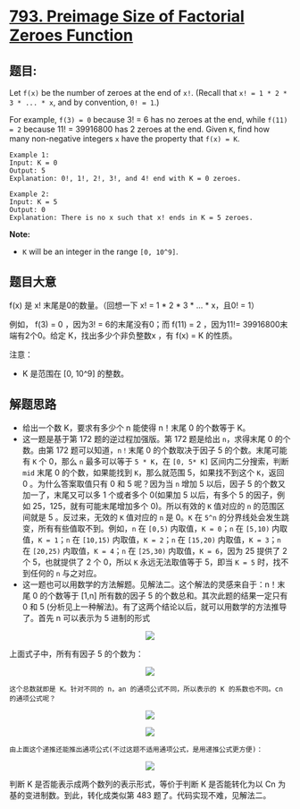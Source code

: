 # [793. Preimage Size of Factorial Zeroes Function](https://leetcode.com/problems/preimage-size-of-factorial-zeroes-function/)


## 题目:

Let `f(x)` be the number of zeroes at the end of `x!`. (Recall that `x! = 1 * 2 * 3 * ... * x`, and by convention, `0! = 1`.)

For example, `f(3) = 0` because 3! = 6 has no zeroes at the end, while `f(11) = 2` because 11! = 39916800 has 2 zeroes at the end. Given `K`, find how many non-negative integers `x` have the property that `f(x) = K`.

    Example 1:
    Input: K = 0
    Output: 5
    Explanation: 0!, 1!, 2!, 3!, and 4! end with K = 0 zeroes.
    
    Example 2:
    Input: K = 5
    Output: 0
    Explanation: There is no x such that x! ends in K = 5 zeroes.

**Note:**

- `K` will be an integer in the range `[0, 10^9]`.


## 题目大意


f(x) 是 x! 末尾是0的数量。（回想一下 x! = 1 * 2 * 3 * ... * x，且0! = 1）

例如， f(3) = 0 ，因为3! = 6的末尾没有0；而 f(11) = 2 ，因为11!= 39916800末端有2个0。给定 K，找出多少个非负整数x ，有 f(x) = K 的性质。

注意：

- K 是范围在 [0, 10^9] 的整数。


## 解题思路

- 给出一个数 K，要求有多少个 n 能使得 n！末尾 0 的个数等于 K。
- 这一题是基于第 172 题的逆过程加强版。第 172 题是给出 `n`，求得末尾 0 的个数。由第 172 题可以知道，`n！`末尾 0 的个数取决于因子 5 的个数。末尾可能有 `K` 个 0，那么 `n` 最多可以等于 `5 * K`，在 `[0, 5* K]` 区间内二分搜索，判断 `mid` 末尾 0 的个数，如果能找到 `K`，那么就范围 5，如果找不到这个 `K`，返回 0 。为什么答案取值只有 0 和 5 呢？因为当 `n` 增加 5 以后，因子 5 的个数又加一了，末尾又可以多 1 个或者多个 0(如果加 5 以后，有多个 5 的因子，例如 25，125，就有可能末尾增加多个 0)。所以有效的 `K` 值对应的 `n` 的范围区间就是 5 。反过来，无效的 `K` 值对应的 `n` 是 0。`K` 在 `5^n` 的分界线处会发生跳变，所有有些值取不到。例如，`n` 在 `[0,5)` 内取值，`K = 0`；`n` 在 `[5,10)` 内取值，`K = 1`；`n` 在 `[10,15)` 内取值，`K = 2`；`n` 在 `[15,20)` 内取值，`K = 3`；`n` 在 `[20,25)` 内取值，`K = 4`；`n` 在 `[25,30)` 内取值，`K = 6`，因为 25 提供了 2 个 5，也就提供了 2 个 0，所以 `K` 永远无法取值等于 5，即当 `K = 5` 时，找不到任何的 `n` 与之对应。
- 这一题也可以用数学的方法解题。见解法二。这个解法的灵感来自于：n！末尾 0 的个数等于 [1,n] 所有数的因子 5 的个数总和。其次此题的结果一定只有 0 和 5 (分析见上一种解法)。有了这两个结论以后，就可以用数学的方法推导了。首先 n 可以表示为 5 进制的形式  
<p align='center'>
<img src='https://img.halfrost.com/Leetcode/leetcode_793_1.png'>
</p>
    上面式子中，所有有因子 5 的个数为：  
<p align='center'>
<img src='https://img.halfrost.com/Leetcode/leetcode_793_2.png'>
</p>

    这个总数就即是 K。针对不同的 n，an 的通项公式不同，所以表示的 K 的系数也不同。cn 的通项公式呢？  
<p align='center'>
<img src='https://img.halfrost.com/Leetcode/leetcode_793_2.png'>
</p>  
<p align='center'>
<img src='https://img.halfrost.com/Leetcode/leetcode_793_3.png'>
</p>

    由上面这个递推还能推出通项公式(不过这题不适用通项公式，是用递推公式更方便)：  
<p align='center'>
<img src='https://img.halfrost.com/Leetcode/leetcode_793_4.png'>
</p>
    判断 K 是否能表示成两个数列的表示形式，等价于判断 K 是否能转化为以 Cn 为基的变进制数。到此，转化成类似第 483 题了。代码实现不难，见解法二。
